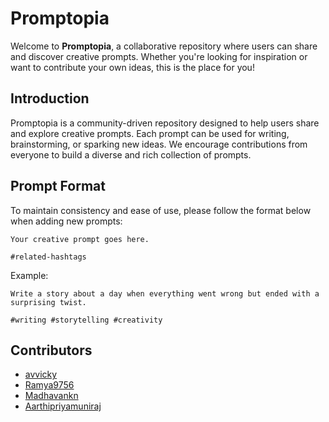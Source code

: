 # Promptopia

Welcome to **Promptopia**, a collaborative repository where users can share and discover creative prompts. Whether you're looking for inspiration or want to contribute your own ideas, this is the place for you!

## Introduction

Promptopia is a community-driven repository designed to help users share and explore creative prompts. Each prompt can be used for writing, brainstorming, or sparking new ideas. We encourage contributions from everyone to build a diverse and rich collection of prompts.

## Prompt Format

To maintain consistency and ease of use, please follow the format below when adding new prompts:

```
Your creative prompt goes here.

#related-hashtags
```

Example:

```
Write a story about a day when everything went wrong but ended with a surprising twist.

#writing #storytelling #creativity
```

## Contributors

- [avvicky](https://github.com/avvicky)
- [Ramya9756](https://github.com/Ramya9751)
- [Madhavankn](https://github.com/Madhavankn)
- [Aarthipriyamuniraj](https://github.com/Aarthipriyamuniraj)

